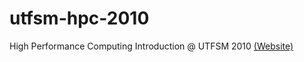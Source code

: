 utfsm-hpc-2010
==============

High Performance Computing Introduction @ UTFSM 2010
[(Website)](http://www.csrg.cl/~rbonvall/hpc-gpu-2010-2/)
